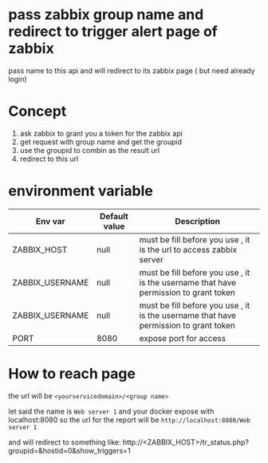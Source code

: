 # pass zabbix group name and redirect to trigger alert page of zabbix
pass name to this api and will redirect to its zabbix page ( but need already login)

# Concept
1. ask zabbix to grant you a token for the zabbix api
2. get request with group name and get the groupid
3. use the groupid to combin as the result url
4. redirect to this url



# environment variable

| Env var | Default value | Description |
| --- | --- | --- |
| ZABBIX_HOST | null | must be fill before you use , it is the url to access zabbix server |
| ZABBIX_USERNAME | null | must be fill before you use , it is the username that have permission to grant token|
| ZABBIX_USERNAME | null | must be fill before you use , it is the username that have permission to grant token|
| PORT | 8080 | expose port for access |
# How to reach page

the url will be `<yourservicedomain>/<group name>`

let said the name is `Web server 1` and your docker expose with localhost:8080
so the url for the report will be `http://localhost:8080/Web server 1`

and will redirect to something like:
http://<ZABBIX_HOST>/tr_status.php?groupid=<result gid>&hostid=0&show_triggers=1



